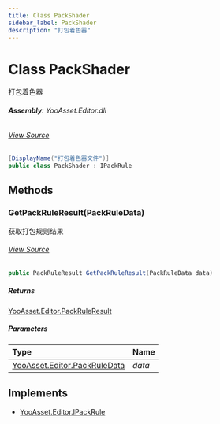 ```yaml
---
title: Class PackShader
sidebar_label: PackShader
description: "打包着色器"
---
```

# Class PackShader
打包着色器

###### **Assembly**: YooAsset.Editor.dll
###### [View Source](https://github.com/tuyoogame/YooAsset-Samples.git/blob/main/Assets/YooAsset/Editor/AssetBundleCollector/DefaultRules/DefaultPackRule.cs#L169)
```csharp title="Declaration"
[DisplayName("打包着色器文件")]
public class PackShader : IPackRule
```
## Methods
### GetPackRuleResult(PackRuleData)
获取打包规则结果
###### [View Source](https://github.com/tuyoogame/YooAsset-Samples.git/blob/main/Assets/YooAsset/Editor/AssetBundleCollector/DefaultRules/DefaultPackRule.cs#L172)
```csharp title="Declaration"
public PackRuleResult GetPackRuleResult(PackRuleData data)
```

##### Returns

[YooAsset.Editor.PackRuleResult](../YooAsset.Editor/PackRuleResult.md)

##### Parameters

| Type | Name |
|:--- |:--- |
| [YooAsset.Editor.PackRuleData](../YooAsset.Editor/PackRuleData.md) | *data* |


## Implements

* [YooAsset.Editor.IPackRule](../YooAsset.Editor/IPackRule.md)
